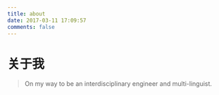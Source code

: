 ```yaml
---
title: about
date: 2017-03-11 17:09:57
comments: false
---
```

# 关于我

>On my way to be an interdisciplinary engineer and multi-linguist.